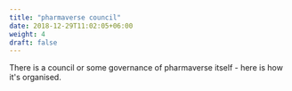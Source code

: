 ```yaml
---
title: "pharmaverse council"
date: 2018-12-29T11:02:05+06:00
weight: 4
draft: false
---
```


There is a council or some governance of pharmaverse itself - here is how it's organised.
